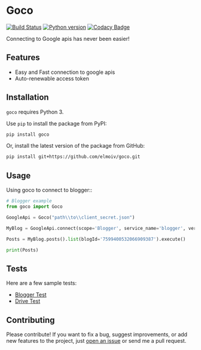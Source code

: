 # Goco
[![Build Status](https://api.travis-ci.org/elmoiv/goco.svg?branch=master)](https://travis-ci.org/elmoiv/goco)
[![Python version](https://img.shields.io/badge/python-3.x-brightgreen.svg)](https://pypi.org/project/goco/)
[![Codacy Badge](https://api.codacy.com/project/badge/Grade/de01a9d32ee847729c5eaf78027eb5c0)](https://www.codacy.com/manual/elmoiv/goco?utm_source=github.com&amp;utm_medium=referral&amp;utm_content=elmoiv/goco&amp;utm_campaign=Badge_Grade)

Connecting to Google apis has never been easier!

## Features
-   Easy and Fast connection to google apis
-   Auto-renewable access token

## Installation
`goco` requires Python 3.

Use `pip` to install the package from PyPI:

```bash
pip install goco
```

Or, install the latest version of the package from GitHub:

```bash
pip install git+https://github.com/elmoiv/goco.git
```

## Usage
Using goco to connect to blogger::

```python
# Blogger example
from goco import Goco

GoogleApi = Goco("path\\to\\client_secret.json")

MyBlog = GoogleApi.connect(scope='Blogger', service_name='blogger', version='v3')

Posts = MyBlog.posts().list(blogId='7599400532066909387').execute()

print(Posts)
```

## Tests
Here are a few sample tests:

-   [Blogger Test](https://github.com/elmoiv/goco/tree/master/tests/test2.py)
-   [Drive Test](https://github.com/elmoiv/goco/tree/master/tests/test1.py)

## Contributing
Please contribute! If you want to fix a bug, suggest improvements, or add new features to the project, just [open an issue](https://github.com/elmoiv/goco/issues) or send me a pull request.
